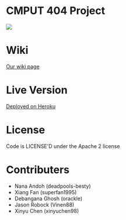 # CMPUT 404 Project

![](https://i.ibb.co/6XrGCHN/Group-2.png)

# Wiki

[Our wiki page](https://github.com/CMPUT404ProjectTeam2021W/CMPUT404W21/wiki)

# Live Version

[Deployed on Heroku](https://hermes-cmput404.herokuapp.com/)

# License

Code is LICENSE'D under the Apache 2 license

# Contributers

- Nana Andoh (deadpools-besty)
-  Xiang Fan (superfan1995)
-  Debangana Ghosh (orackle)
-  Jason Robock (Vinen88)
-  Xinyu Chen (xinyuchen98)




